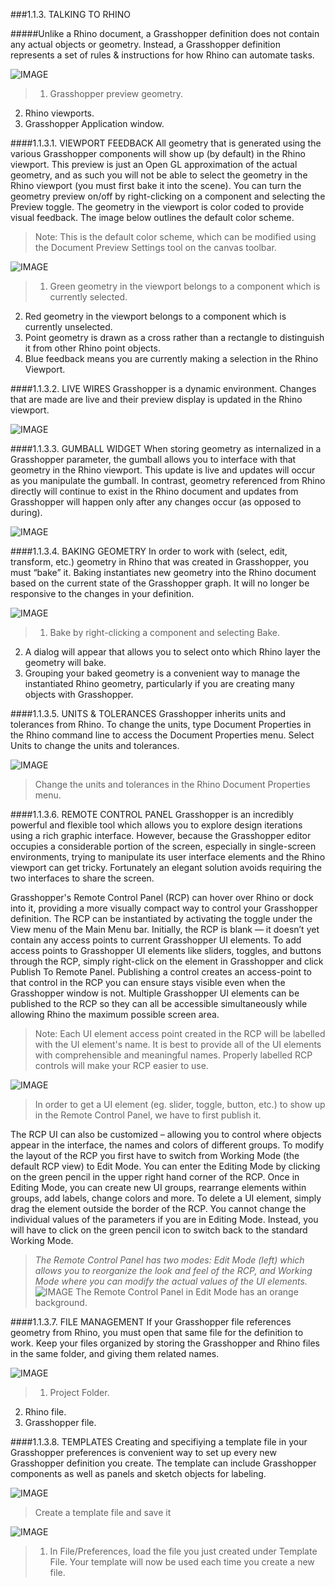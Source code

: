 ###1.1.3. TALKING TO RHINO

#####Unlike a Rhino document, a Grasshopper definition does not contain any actual objects or geometry. Instead, a Grasshopper definition represents a set of rules & instructions for how Rhino can automate tasks.

![IMAGE](images/1-1-3/1-1-3_001-talking-to-rhino.png)
>1. Grasshopper preview geometry.
2. Rhino viewports.
3. Grasshopper Application window.




####1.1.3.1. VIEWPORT FEEDBACK
All geometry that is generated using the various Grasshopper components will
show up (by default) in the Rhino viewport. This preview is just an Open GL
approximation of the actual geometry, and as such you will not be able to select
the geometry in the Rhino viewport (you must first bake it into the scene). You
can turn the geometry preview on/off by right-clicking on a component and
selecting the Preview toggle. The geometry in the viewport is color coded to
provide visual feedback. The image below outlines the default color scheme.

>Note: This is the default color scheme, which can be modified using the Document Preview Settings tool on the canvas toolbar.

![IMAGE](images/1-1-3/1-1-3_002-viewport-feedback.png)
>1. Green geometry in the viewport belongs to a component which is currently selected.
2. Red geometry in the viewport belongs to a component which is currently unselected.
3. Point geometry is drawn as a cross rather than a rectangle to distinguish it from other Rhino point objects.
4. Blue feedback means you are currently making a selection in the Rhino Viewport.

####1.1.3.2. LIVE WIRES
Grasshopper is a dynamic environment. Changes that are made are live and their
preview display is updated in the Rhino viewport.

![IMAGE](images/1-1-3/1-1-3_003-live-wires.png)

####1.1.3.3. GUMBALL WIDGET
When storing geometry as internalized in a Grasshopper parameter, the gumball
allows you to interface with that geometry in the Rhino viewport. This update is
live and updates will occur as you manipulate the gumball. In contrast, geometry
referenced from Rhino directly will continue to exist in the Rhino document and
updates from Grasshopper will happen only after any changes occur (as opposed
to during).

![IMAGE](images/1-1-3/1-1-3_004-gumball.png)

####1.1.3.4. BAKING GEOMETRY
In order to work with (select, edit, transform, etc.) geometry in Rhino that was
created in Grasshopper, you must “bake” it. Baking instantiates new geometry
into the Rhino document based on the current state of the Grasshopper graph. It
will no longer be responsive to the changes in your definition.

![IMAGE](images/1-1-3/1-1-3_005-baking.png)
>1. Bake by right-clicking a component and selecting Bake.
2. A dialog will appear that allows you to select onto which Rhino layer the geometry will
bake.
3. Grouping your baked geometry is a convenient way to manage the instantiated Rhino geometry, particularly if you are creating many objects with Grasshopper.


####1.1.3.5. UNITS & TOLERANCES
Grasshopper inherits units and tolerances from Rhino. To change the units,
type Document Properties in the Rhino command line to access the Document
Properties menu. Select Units to change the units and tolerances.

![IMAGE](images/1-1-3/1-1-3_006-units.png)
>Change the units and tolerances in the Rhino Document Properties menu.

####1.1.3.6. REMOTE CONTROL PANEL
Grasshopper is an incredibly powerful and flexible tool which allows you to explore
design iterations using a rich graphic interface. However, because the Grasshopper editor
occupies a considerable portion of the screen, especially in single-screen environments,
trying to manipulate its user interface elements and the Rhino viewport can get tricky.
Fortunately an elegant solution avoids requiring the two interfaces to share the screen.

Grasshopper's Remote Control Panel (RCP) can hover over Rhino or dock into it, providing 
a more visually compact way to control your Grasshopper definition. The RCP can be
instantiated by activating the toggle under the View menu of the Main Menu bar. Initially,
the RCP is blank — it doesn’t yet contain any access points to current Grasshopper UI elements.
To add access points to Grasshopper UI elements like sliders, toggles, and buttons through the RCP,
simply right-click on the element in Grasshopper and click Publish To Remote Panel. Publishing
a control creates an access-point to that control in the RCP you can ensure stays visible
even when the Grasshopper window is not. Multiple Grasshopper UI elements can be published to the
RCP so they can all be accessible simultaneously while allowing Rhino the maximum possible screen area.

>Note: Each UI element access point created in the RCP will be labelled with the UI element's
 name. It is best to provide all of the UI elements with comprehensible and meaningful
 names. Properly labelled RCP controls will make your RCP easier to use.


![IMAGE](images/1-1-3/1-1-3_007-remote-control1.png)
> In order to get a UI element (eg. slider, toggle, button, etc.) to show up in the Remote Control Panel, we have to first publish it.

The RCP UI can also be customized – allowing you to control where objects
appear in the interface, the names and colors of different groups. To modify the
layout of the RCP you first have to switch from Working Mode (the default RCP
view) to Edit Mode. You can enter the Editing Mode by clicking on the green
pencil in the upper right hand corner of the RCP. Once in Editing Mode, you can
create new UI groups, rearrange elements within groups, add labels, change
colors and more. To delete a UI element, simply drag the element outside the
border of the RCP. You cannot change the individual values of the parameters if
you are in Editing Mode. Instead, you will have to click on the green pencil icon
to switch back to the standard Working Mode.

>_The Remote Control Panel has two modes: Edit Mode (left) which allows you to reorganize the look and feel of the RCP, and Working Mode where you can modify the actual values of the UI elements._
![IMAGE](images/1-1-3/1-1-3_008-remote-control2.png)
>The Remote Control Panel in Edit Mode has an orange background.




####1.1.3.7. FILE MANAGEMENT
If your Grasshopper file references geometry from Rhino, you must open that
same file for the definition to work. Keep your files organized by storing the
Grasshopper and Rhino files in the same folder, and giving them related names.

![IMAGE](images/1-1-3/1-1-3_009-file-management.png)
>1. Project Folder.
2. Rhino file.
3. Grasshopper file.

####1.1.3.8. TEMPLATES
Creating and specifiying a template file in your Grasshopper preferences is
convenient way to set up every new Grasshopper definition you create. The
template can include Grasshopper components as well as panels and sketch
objects for labeling.


![IMAGE](images/1-1-3/1-1-3_010-templates.png)
>Create a template file and save it

![IMAGE](images/1-1-3/1-1-3_011-templates2.png)
>1. In File/Preferences, load the file you just created under Template File. Your template will now be used each time you create a new file.

